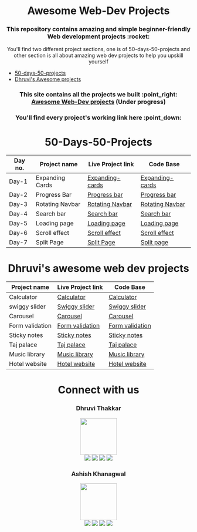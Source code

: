 <h1 align="center">Awesome Web-Dev Projects</h1>
<h3 align="center">This repository contains amazing and simple beginner-friendly Web development projects :rocket:</h3>
<p align="center">You'll find two different project sections, one is of 50-days-50-projects and other section is all about amazing web dev projects to help you upskill yourself</p>

<ul>
<li><a href="#50days50projects">50-days-50-projects</a></li>
<li><a href="#Dhruvi">Dhruvi's Awesome projects</a></li>
</ul>

<h3 align="center">This site contains all the projects we built :point_right: <a href="https://ashish-khanagwal.github.io/50-projects-50-days">Awesome Web-Dev projects</a> (<b>Under progress</b>)</h3>

<h3 align="center">You'll find every project's working link here :point_down: </h3>


<div align="center">
<h1 id="50days50projects">50-Days-50-Projects</h1>

| Day no. | Project name    | Live Project link                                       | Code Base                                   |
|---------|-----------------|---------------------------------------------------------|---------------------------------------------|
| Day-1   | Expanding Cards | [Expanding-cards](https://expandiing-cards.vercel.app/) | [Expanding-cards](https://github.com/Ashish-khanagwal/Awesome-web-dev/tree/main/Day-1(13-Oct)) |
| Day-2   | Progress Bar    | [Progress bar](https://form-progress-bar.vercel.app/)   | [Progress bar](https://github.com/Ashish-khanagwal/Awesome-web-dev/tree/main/Day-2(14-Oct)) |
| Day-3   | Rotating Navbar | [Rotating Navbar](https://rotating-navbar.vercel.app/)  | [Rotating Navbar](https://github.com/Ashish-khanagwal/Awesome-web-dev/tree/main/Day-3(15-Oct)) |
| Day-4   | Search bar      | [Search bar](https://search-black.vercel.app/)          | [Search bar](https://github.com/Ashish-khanagwal/Awesome-web-dev/tree/main/Day-4(16-Oct)) |
| Day-5   | Loading page    | [Loading page](https://loading-page-eta.vercel.app/)    | [Loading page](https://github.com/Ashish-khanagwal/Awesome-web-dev/tree/main/Day-5(17-Oct)) |
| Day-6   | Scroll effect   | [Scroll effect](https://scroll-effect.vercel.app/)      | [Scroll effect](https://github.com/Ashish-khanagwal/Awesome-web-dev/tree/main/Day-6(19-Oct)) |
| Day-7   | Split Page      | [Split Page](https://split-page.vercel.app/)            | [Split page](https://github.com/Ashish-khanagwal/Awesome-web-dev/tree/main/Day-7(22-Oct)) |

</div>

<h1 id="Dhruvi" align="center">Dhruvi's awesome web dev projects</h1>

<div align="center">

| Project name    | Live Project link                                                | Code Base                                   |
|-----------------|------------------------------------------------------------------|---------------------------------------------|
| Calculator      | [Calculator](https://calculator-umber-one.vercel.app/)           | [Calculator](https://github.com/Ashish-khanagwal/Awesome-web-dev/tree/main/Dhruvi's-Frontend%20-Project/DAY%20(CALCULATOR)) |
| swiggy slider   | [Swiggy slider](https://swiggy-slider.vercel.app/)               | [Swiggy slider](https://github.com/Ashish-khanagwal/Awesome-web-dev/tree/main/Dhruvi's-Frontend%20-Project/DAY%20(SWIGGY'S%20SLIDER)) |
| Carousel        | [Carousel](https://carousel-teal.vercel.app/)                    | [Carousel](https://github.com/Ashish-khanagwal/Awesome-web-dev/tree/main/Dhruvi's-Frontend%20-Project/DAY%20(CAROUSEL)) |
| Form validation | [Form validation](https://form-validation-eta-sepia.vercel.app/) | [Form validation](https://github.com/Ashish-khanagwal/Awesome-web-dev/tree/main/Dhruvi's-Frontend%20-Project/DAY%20(%20FORM%20%20VALIDATION%20)) |
| Sticky notes    | [Sticky notes](https://sticky-notes-six.vercel.app/)             | [Sticky notes](https://github.com/Ashish-khanagwal/Awesome-web-dev/tree/main/Dhruvi's-Frontend%20-Project/Day%20(STICKY%20NOTES)) |
| Taj palace      | [Taj palace](https://palace-seven.vercel.app/)                   | [Taj palace](https://github.com/Ashish-khanagwal/Awesome-web-dev/tree/main/Dhruvi's-Frontend%20-Project/DAY%20-%20(PALACE%20)) |
| Music library   | [Music library](https://music-library-one.vercel.app/)           | [Music library](https://github.com/Ashish-khanagwal/Awesome-web-dev/tree/main/Dhruvi's-Frontend%20-Project/MUSIC) |
| Hotel website   | [Hotel website](https://template-dusky-rho.vercel.app/)          | [Hotel website](https://github.com/Ashish-khanagwal/Awesome-web-dev/tree/main/Dhruvi's-Frontend-Project/DAY%20(TEMPLATE)) |

</div>

<h1 align="center">Connect with us</h1>

<h3 align="center">Dhruvi Thakkar</h3>
<div align="center">
<img width="100" src="https://user-images.githubusercontent.com/75534912/198829051-3c7f6211-41d2-4fa2-909f-4e381ec81eaf.png"/>
</div>

<div align="center">
<a href="https://github.com/DhruviThakkar210"><img src="https://img.shields.io/badge/GitHub-100000?style=for-the-badge&logo=github&logoColor=white"/></a>
<a href="https://twitter.com/dhruvicodes"><img src="https://img.shields.io/badge/Twitter-1DA1F2?style=for-the-badge&logo=twitter&logoColor=white"/></a>
<a href="https://www.linkedin.com/in/dhruvi-thakkar-880554234"><img src="https://img.shields.io/badge/LinkedIn-0077B5?style=for-the-badge&logo=linkedin&logoColor=white"/></a>
<a href=""><img src="https://img.shields.io/badge/linktree-39E09B?style=for-the-badge&logo=linktree&logoColor=white"/></a>
</div>

<h3 align="center">Ashish Khanagwal</h3>
<div align="center">
<img width="100" src="https://user-images.githubusercontent.com/75534912/198829492-d6868b8d-8e72-4777-945d-348b47bbbd64.png"/>
</div>

<div align="center">
<a href="https://github.com/Ashish-khanagwal"><img src="https://img.shields.io/badge/GitHub-100000?style=for-the-badge&logo=github&logoColor=white"/></a>
<a href="https://twitter.com/iashishkhangwal"><img src="https://img.shields.io/badge/Twitter-1DA1F2?style=for-the-badge&logo=twitter&logoColor=white"/></a>
<a href="https://www.linkedin.com/in/ashish-khanagwal-890326213/"><img src="https://img.shields.io/badge/LinkedIn-0077B5?style=for-the-badge&logo=linkedin&logoColor=white"/></a>
<a href="https://linktr.ee/Ashish_Khanagwal"><img src="https://img.shields.io/badge/linktree-39E09B?style=for-the-badge&logo=linktree&logoColor=white"/></a>
</div>
